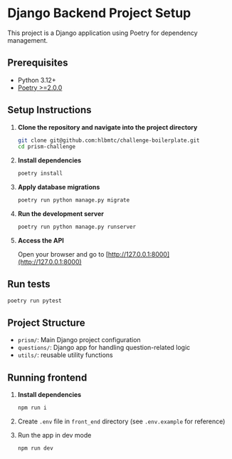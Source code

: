 # Django Backend Project Setup

This project is a Django application using Poetry for dependency management.

## Prerequisites

- Python 3.12+
- [Poetry >=2.0.0](https://python-poetry.org/docs/#installation)

## Setup Instructions

1. **Clone the repository and navigate into the project directory**

   ```bash
   git clone git@github.com:hlbmtc/challenge-boilerplate.git
   cd prism-challenge
   ```

2. **Install dependencies**

   ```bash
   poetry install
   ```

4. **Apply database migrations**

   ```bash
   poetry run python manage.py migrate
   ```

5. **Run the development server**

   ```bash
   poetry run python manage.py runserver
   ```

6. **Access the API**

   Open your browser and go to [http://127.0.0.1:8000](http://127.0.0.1:8000)

## Run tests

```bash
poetry run pytest
```

## Project Structure

- `prism/`: Main Django project configuration
- `questions/`: Django app for handling question-related logic
- `utils/`: reusable utility functions

## Running frontend

1. **Install dependencies**

   ```bash
   npm run i
   ```
   
2. Create `.env` file in `front_end` directory (see `.env.example` for reference)

3. Run the app in dev mode

   ```bash
   npm run dev
   ```
